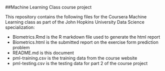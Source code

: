 ##Machine Learning Class course project

This repository contains the following files for the Coursera Machine Learning class as part of the John Hopkins University Data Science specialization:


* Biometrics.Rmd is the R markdown file used to generate the html report
* Biometrics.html is the submitted report on the exercise form prediction problem
* README.md is this document
* pml-training.csv is the training data from the course website
* pml-testing.csv is the testing data for part 2 of the course project
